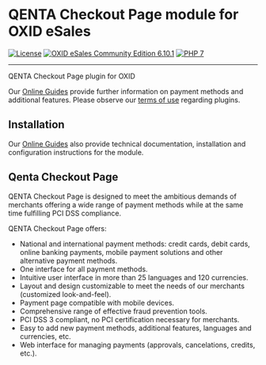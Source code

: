 # QENTA Checkout Page module for OXID eSales

[![License](https://img.shields.io/badge/license-GPLv2-blue.svg)](https://raw.githubusercontent.com/qenta-cee/oxid-qcp/master/LICENSE)
[![OXID eSales Community Edition 6.10.1](https://img.shields.io/badge/OXID_CE-v6.10.1-green.svg)](http://www.oxid-esales.com/)
[![PHP 7](https://img.shields.io/badge/php-7-green.svg)](http://www.php.net)

----
QENTA Checkout Page plugin for OXID

Our [Online Guides](https://guides.qenta.com/) provide further information on payment methods and additional features. Please observe our [terms of use](https://guides.qenta.com/plugins/#legalNotice) regarding plugins.

## Installation
Our [Online Guides](https://github.com/qenta-cee/oxid-qcp "Installation details") also provide technical documentation, installation and configuration instructions for the module.


## Qenta Checkout Page
QENTA Checkout Page is designed to meet the ambitious demands of merchants offering a wide range of payment methods while at the same time fulfilling PCI DSS compliance.

QENTA Checkout Page offers:
- National and international payment methods: credit cards, debit cards, online banking payments, mobile payment solutions and other alternative payment methods.
- One interface for all payment methods.
- Intuitive user interface in more than 25 languages and 120 currencies.
- Layout and design customizable to meet the needs of our merchants (customized look-and-feel).
- Payment page compatible with mobile devices.
- Comprehensive range of effective fraud prevention tools.
- PCI DSS 3 compliant, no PCI certification necessary for merchants.
- Easy to add new payment methods, additional features, languages and currencies, etc.
- Web interface for managing payments (approvals, cancelations, credits, etc.).
